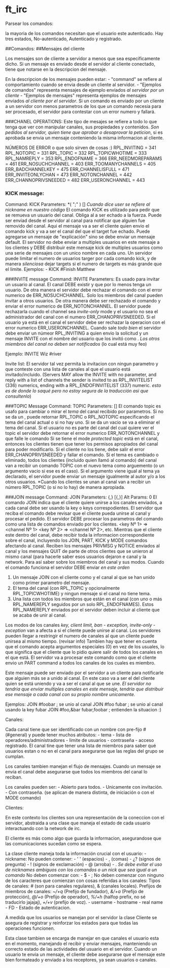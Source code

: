 # ft_irc

Parsear los comandos:

la mayoria de los comandos necesitan que el usuario este autenticado.
Hay tres estados, No-autenticado, Autenticado y registrado.

##Comandos:
##Mensajes del cliente

Los mensajes son de cliente a servidor a menos que sea especificamente dicho. Si un mensaje es enviado desde el servidor al cliente conectado, tiene que notarse en la descripcion del mensaje. 

En la descripcion de los mensajes pueden estar:
         - "command" se refiere al comportamiento cuando se envia desde un cliente al servidor. 
         - "Ejemplos de comandos" representa mensajes de ejemplo enviados *al servidor por un cliente*
         - "Ejemplos de mensajes" representa ejemplos de mensajes enviados *al cliente por el servidor*. 
        Si un comando es enviado por un cliente a un servidor con menos parametros de los que un comando necesia para ser procesado, el servidor para contestar con un error numero y fallará.

###CHANEL OPERATIONS:
  Este tipo de mesajes se refiere a todo lo que tenga que ver con manipular canales, sus propiedades y contenidos.
  *Son pedidos al servidor, quien tiene que aprobar o desaprovar la peticion*, si es aprobada se envia un mensaje conteniendo la misma informacion al cliente.

  NÚMEROS DE ERROR o que solo sirven de cosas :)
  RPL_INVITING = 341
  RPL_NOTOPIC = 331
  RPL_TOPIC = 332
  RPL_TOPICWHOTIME = 333
  RPL_NAMREPLY = 353
  RPL_ENDOFNAME = 366
  ERR_NEEDMOREPARAMS = 461
  ERR_NOSUCHCHANNEL = 403
  ERR_TOOMANYCHANNELS = 405
  ERR_BADCHANNELKEY = 475
  ERR_CHANNELISFULL = 471
  ERR_INVITEONLYCHAN = 473
  ERR_NOTONCHANNEL = 442
  ERR_CHANNOPRIVSNEEDED =  482
  ERR_USERONCHANNEL = 443
  
  ### KICK message:
  Command: KICK
  Parameters: <channel> <user> *( ";" <user> ) [<comment>]
  *Cuando dice user se refiere al nickname en nuestro código*
  El comando KICK es utilizado para pedir que se remueva un usuario del canal. Obliga al <user> a ser echado a la fuerza.
  Puede ser enviad desde el servidor al canal para notificar que alguien fue removido del canal. Aqui el mensaje <source> va a ser el cliente quien envio el comando kick y <channel> va a ser el canal del que el target fue echado.
  Puede agregarse un mensaje de "explicación" sino se debe enviar un mensaje default.
  El servidor no debe enviar a multiples usuarios en este mensaje a los clientes y DEBE distribuir este mensaje kick de multiples usuarios como una serie de mensajes con un unico nombre en cada uno. 
  Un servidor puede limitar el numero de usuarios targer por cada comando kick, y de manera *silenciosa* dejar targets si el numero de targets es más grande que el limite.
  Ejemplos:
     - KICK #Finish Matthew
     
  ###INVITE message
  Command: INVITE
  Parameters: <nickname> <channel>
  Es usado para invitar un usuario al canal.
  El canal DEBE existir y que por lo menos tenga un usuario. De otra manera el servidor debe rechazar el comando con el error numerico de ERR_NOSUCHCHANNEL.
  Solo los miembros del canal pueden invitar a otros usuarios. De otra manera debe ser rechazado el comando y enviar el error numerico de ERR_NOTONCHANNEL.
  El servidor puede rechazarla cuando el channel sea _invite-only_ mode y el usuario no sea el administrador del canal con el numero ERR_CHANOPRIVSNEEDED.
  Si el usuario ya está en el canal el servidor debe ser rechazar la operacion con el error numerico ERR_USERONCHANNEL.
  Cuando sale *todo bien* el servidor debe enviar un númeor RPL_INVITING a quien envio la solicitud y un mensaje INVITE con el nombre del usuario que los invitó como <source>. *Los otros miembros del canal no deben ser notificados* (lo cual está muy feo)

  Ejemplo:
  INVITE Wiz #river

  Invite list:
  El servidor tal vez permita la invitacion con ningun parametro y que conteste con una lista de canales al que el usuario está invitado/incluido.
  (Servers MAY allow the INVITE with no parameter, and reply with a list of channels the sender is invited to as RPL_INVITELIST (336) numerics, ending with a RPL_ENDOFINVITELIST (337) numeric. *esto es de donde lo saqué pero no estoy segura de la traducción asi que consultenlo*)

  ###TOPIC Message
  Command: TOPIC
  Parameters: <channel> [<topic>]
  El comando topic es usafo para cambiar o mirar el _tema_ del canal recibido por parametros. Si no se da un <topic>, puede retornar RPL_TOPIC o RPL_NOTOPIC especificando el tema del canal actual o si no hay uno. Si se da un <topic> vacio se va a eliminar el tema del canal.
  Si el usuario no es parte del canal del cual quiere ver el topic el servidor debe retornar el error numerico ERR_NOTONCHANNEL y que falle le comando
  Si se tiene el mode _protected topic_ está en el canal, entonces los clientes tienen que tener los permisos apropiados del canal para poder modificarlo. Si el cliente no los tiene, debe salir el error ERR_CHANOPRIVSNEEDED y fallar el comando.
  Si el tema es cambiado o eliminado, todos los clientes (incluido quien llamó al comando) del canal van a recibir un comando TOPIC con el nuevo tema como arguemento (o un argumento vacio si ese es el caso).
  Si el argumento <topic> viene igual al tema ya declarado, el servidor puede enviar un mensaje igualmente al autor y/o a los otros usuarios.
  *Cuando los clientes se unan al canal van a recibir un número RPL_TOPIC (o si no lo hay) de manera apropiada.

  ###JOIN message
  Command: JOIN
  Parameters: <channel>{,<channel>} [<key>{,<key>}]
  Alt Params: 0
  El comando JOIN indica que el cliente quiere unirse a los canales enviados, a cada canal debe ser usando la key o keys correspodientes. El servidor que reciba el comando debe revisar que el cliente pueda unirse al canal y procesar el pedido. El servidor DEBE procesar los parametros del comando como una lista de comandos enviado por los clientes. 
  <key Nº 1> => <channel Nº 1>
  <key Nº 2> => <channel Nº 2>, etc.
  Mientras que el cliente este dentro del canal, debe recibir toda la informacion correspondiente sobre el canal, incluyendo los JOIN, PART, KICK y MODE comandos afectando al canal. Reciben los mensajes PRIVMSG y NOTICE enviados al canal y los mensajes QUIT de parte de otros clientes que se unieron al mismo canal (para hacerle saber esos usuarios dejaron e canal y la network. Para así saber sobre los miembros del canal y sus modos.
  Cuando el comando funciona el servidor DEBE enviar *en este orden*
  1. Un mensaje JOIN con el cliente como <source> y el canal al que se han unido como primer parametro del mensaje.
  2. El tema del canal (con RPL_TOPIC y opcionalmente RPL_TOPICWHOTIME) y ningun mensaje si el canal no tiene tema.
  3. Una lista con todos los miembros que están en el canal (con uno o más RPL_NAMEREPLY seguidos por un solo RPL_ENDOFNAMES). Estos RPL_NAMEREPLY enviados por el servidor deben incluir al cliente que se acaba de unir al canal.

  Los modos de los canales _key, client limit, ban - exception, invite-only -exception_ van a afecta a si el cliente puede unirse al canal.
  Los servidores pueden llegar a restringir el numero de canales al que un cliente puede unirsea al mismo tiempo. (revisar info)
  Tambien hay que tener en cuenta que el comando acepta argumentos especiales (0) en vez de los usuales, lo que significa que el cliente que lo pidio quiere salir de todos los canales en el que está. El servidor va a procesar este comando como que el cliente envio un PART command a todos los canales de los cuales es miembro.

  Este mensaje puede ser enviado por el servidor a un cliente para notificarle que alguien más se a unido al canal. En este caso <source> va a ser el del cliente quien se está uniendo y <channel> va a ser el canal al que se une. *El servidor no tendria que enviar multiples canales en este mensaje, tendría que distribuir ese mensaje a cada canal con su propio nombre unicamente.*
  
  Ejemplos:
  JOIN #foobar ; se unio al canal
  JOIN #foo fubar ; se unio al canal usando la key fubar
  JOIN #foo,&bar fubar,foobar ; entienden la situacion :)

Canales:

Cada canal tiene que ser identificado con un nombre con pre-fijo # (#general) y puede tener muchos atributos:
      - tema
      - lista de operadores/administradores
      - limite de usuarios
      - contraseña
      - acceso registrado.
El canal tine que tener una lista de miembros para saber qué usuarios estan o no en el canal para asegurarse que las reglas del grupo se cumplan.

Los canales tambien manejan el flujo de mensajes. Cuando un mensaje se envia el canal debe asegurarse que todos los miembros del canal lo reciban.

Los canales pueden ser:
       - Abierto para todos.
       - Unicamente con invitación.
       - Con contraseña.
(se aplican de manera distinta, de iniciación o con el MODE comando)

Clientes:

En este contexto los clientes son una representación de la coneccion con el servidor, abstraida a una clase que maneja el estado de cada usuario interactuando con la network de irc.

El cliente es más como algo que guarda la informacion, asegurandose que las comunicaciones sucedan como se espera.

La clase cliente maneja toda la información crucial con el usuario:
       - nickname:
       No pueden contener:
           - ' ' (espacios)
           - , (comas)
           - ¿? (signos de pregunta)
           - ! (signos de exclamación)
           - @ (arroba)
           - .
          *Se debe evitar el uso de nicknames ambiguos con los comandos            o un nick que sea igual a un comando*
      No deben comenzar con:
           - $
           - ;
      No deben comenzar con ninguno de los caracteres que comienzan con         cosas referidas a los canales:
           Tipos de canales: # (son para canales regulares), & (canales              locales).
           Prefijos de miembros de canales: *~/+q* (Prefijo de fundador),            *&/+a* (Prefijo de protección), *@/+o* (Prefijo de operador),             *%/+h* (halfop prefix, no sé traducirlo jajajaj), *+/+v*                  (prefijo de voz).
       - username
       - hostname
       - real name
       - FD
       - Estado de autenticacion.

A medida que los usuarios se manejan por el servidor la clase Cliente se asegura de registrar y reinforzar los estados para que todas las operaciones funcionen.

Esta clase tambien se encarga de manejar en que canales el usuario esta en el momento, manejando el recibir y enviar mensajes, manteniendo un correcto estado de las actividades del usuario en el servidor. Cuando un usuario te envia un mensaje, el cliente debe asegurarse que el mensaje este bien formateado y enviado a los receptores, ya sean usuarios o canales.
